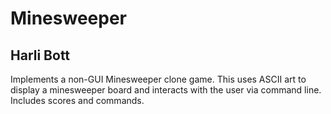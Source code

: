 # Minesweeper
## Harli Bott

Implements a non-GUI Minesweeper clone game.
This uses ASCII art to display a minesweeper board and interacts with the user via command line. 
Includes scores and commands. 

